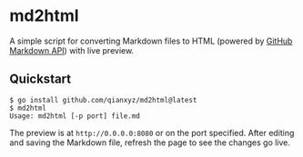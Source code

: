 # md2html

A simple script for converting Markdown files to HTML (powered by [GitHub
Markdown
API](https://docs.github.com/en/rest/markdown/markdown?apiVersion=2022-11-28))
with live preview.

## Quickstart

```shell
$ go install github.com/qianxyz/md2html@latest
$ md2html
Usage: md2html [-p port] file.md
```

The preview is at `http://0.0.0.0:8080` or on the port specified. After editing
and saving the Markdown file, refresh the page to see the changes go live.
